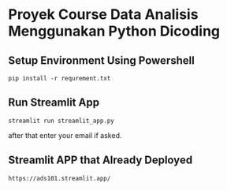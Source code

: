 # Proyek Course Data Analisis Menggunakan Python Dicoding

## Setup Environment Using Powershell
```
pip install -r requrement.txt
```
## Run Streamlit App
```
streamlit run streamlit_app.py
```
after that enter your email if asked.

## Streamlit APP that Already Deployed
```
https://ads101.streamlit.app/
```

